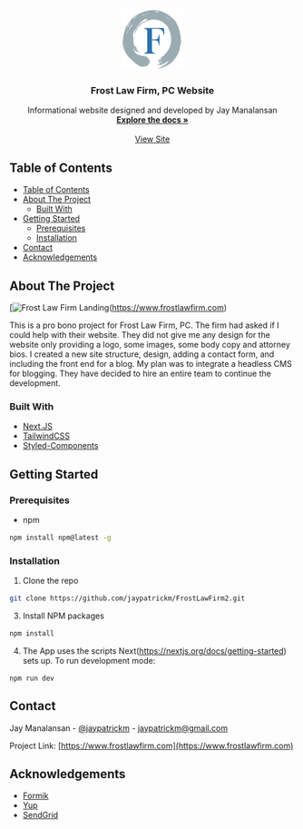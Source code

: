 <!-- PROJECT LOGO -->
<br />
<p align="center">
  <a href="https://www.frostlawfirm.com">
    <img src="public/assets/FLFlogo@3x.png" alt="Frost Law Firm Logo" width="108" height="108">
  </a>

  <h3 align="center">Frost Law Firm, PC Website</h3>

  <p align="center">
    Informational website designed and developed by Jay Manalansan
    <br />
    <a href="https://github.com/jaypatrickm/FrostLawFirm2"><strong>Explore the docs »</strong></a>
    <br />
    <br />
    <a href="https://www.frostlawfirm.com">View Site</a>
  </p>
</p>



<!-- TABLE OF CONTENTS -->
## Table of Contents

- [Table of Contents](#table-of-contents)
- [About The Project](#about-the-project)
  - [Built With](#built-with)
- [Getting Started](#getting-started)
  - [Prerequisites](#prerequisites)
  - [Installation](#installation)
- [Contact](#contact)
- [Acknowledgements](#acknowledgements)



<!-- ABOUT THE PROJECT -->
## About The Project

[![Frost Law Firm Landing][frostlawfirm-landing](https://www.frostlawfirm.com)

This is a pro bono project for Frost Law Firm, PC. The firm had asked if I could help with their website. They did not give me any design for the website only providing a logo, some images, some body copy and attorney bios. I created a new site structure, design, adding a contact form, and including the front end for a blog. My plan was to integrate a headless CMS for blogging. They have decided to hire an entire team to continue the development. 


### Built With
* [Next.JS](https://nextjs.org/)
* [TailwindCSS](https://tailwindcss.com/)
* [Styled-Components](https://styled-components.com/)



<!-- GETTING STARTED -->
## Getting Started

### Prerequisites

* npm
```sh
npm install npm@latest -g
```

### Installation

1. Clone the repo
```sh
git clone https://github.com/jaypatrickm/FrostLawFirm2.git
```
3. Install NPM packages
```sh
npm install
```
4. The App uses the scripts Next(https://nextjs.org/docs/getting-started) sets up. To run development mode: 
```JS
npm run dev
```


<!-- CONTACT -->
## Contact

Jay Manalansan - [@jaypatrickm](https://twitter.com/jaypatrickm) - jaypatrickm@gmail.com

Project Link: [https://www.frostlawfirm.com](https://www.frostlawfirm.com)



<!-- ACKNOWLEDGEMENTS -->
## Acknowledgements
* [Formik](https://jaredpalmer.com/formik/)
* [Yup](https://github.com/jquense/yup)
* [SendGrid](https://sendgrid.com/)

<!-- MARKDOWN LINKS & IMAGES -->
[frostlawfirm-landing]: public/assets/frostlawfirm_landing.png
